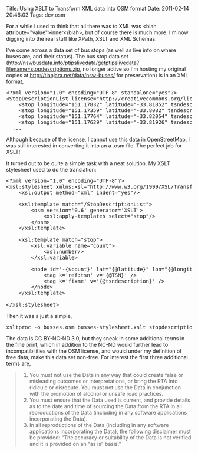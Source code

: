 Title: Using XSLT to Transform XML data into OSM format
Date: 2011-02-14 20:46:03
Tags: dev,osm

For a while I used to think that all there was to XML was &lt;blah attribute="value"&gt;inner&lt;/blah&gt;, but of course there is much more. I'm now digging into the real stuff like XPath, XSLT and XML Schemas.

I've come across a data set of bus stops (as well as live info on where buses are, and their status). The bus stop data set (<a href="http://nswbusdata.info/ptipslivedata/getptipslivedata?filename=stopdescriptions.zip">http://nswbusdata.info/ptipslivedata/getptipslivedata?filename=stopdescriptions.zip</a>, no longer active so I'm hosting my original copies at <a href="http://tianjara.net/data/nsw-buses/">http://tianjara.net/data/nsw-buses/</a> for preservation) is in an XML format,
<pre>&lt;?xml version="1.0" encoding="UTF-8" standalone="yes"?&gt;
&lt;StopDescriptionList license="http://creativecommons.org/licenses/by-nc-nd/3.0/au/" copyright="NSW Roads and Traffic Authority"&gt;
    &lt;stop longitude="151.17832" latitude="-33.81852" tsndescription="Osborne Rd nr Ronald Av" TSN="206699"/&gt;
    &lt;stop longitude="151.17359" latitude="-33.8082" tsndescription="Ralston St nr Murray St" TSN="2066138"/&gt;
    &lt;stop longitude="151.17764" latitude="-33.82054" tsndescription="Second Av nr Osborne Rd" TSN="206698"/&gt;
    &lt;stop longitude="151.17629" latitude="-33.81926" tsndescription="Fourth Av nr Second Av" TSN="206697"/&gt;
  ...</pre>
Although because of the license, I cannot use this data in OpenStreetMap, I was still interested in converting it into an a .osm file. The perfect job for XSLT!

It turned out to be quite a simple task with a neat solution. My XSLT stylesheet used to do the translation:
<pre>&lt;?xml version="1.0" encoding="UTF-8"?&gt;
&lt;xsl:stylesheet xmlns:xsl="http://www.w3.org/1999/XSL/Transform" version="1.0"&gt;
    &lt;xsl:output method="xml" indent="yes"/&gt; 

    &lt;xsl:template match="/StopDescriptionList"&gt;
        &lt;osm version='0.6' generator='XSLT'&gt;
            &lt;xsl:apply-templates select="stop"/&gt;
        &lt;/osm&gt;
    &lt;/xsl:template&gt;

    &lt;xsl:template match="stop"&gt;
        &lt;xsl:variable name="count"&gt;
            &lt;xsl:number/&gt;
        &lt;/xsl:variable&gt;

        &lt;node id='-{$count}' lat="{@latitude}" lon="{@longitude}"&gt;
            &lt;tag k='ref:tsn' v='{@TSN}' /&gt;
            &lt;tag k='fixme' v='{@tsndescription}' /&gt;
        &lt;/node&gt;
    &lt;/xsl:template&gt;

&lt;/xsl:stylesheet&gt;</pre>
Then it was a just a simple,
<pre>xsltproc -o busses.osm busses-stylesheet.xslt stopdescription.xml</pre>
The data is CC BY-NC-ND 3.0, but they sneak in some additional terms in the fine print, which in addition to the NC-ND would further lead to incompatibilities with the OSM license, and would under my definition of free data, make this data set non-free. For interest the first three additional terms are,
<blockquote>
<ol>
	<li>You must not use the Data in any way that could create false or misleading outcomes or interpretations, or bring the RTA into ridicule or disrepute. You must not use the Data in conjunction with the promotion of alcohol or unsafe road practices.</li>
	<li>You must ensure that the Data used is current, and provide details as to the date and time of sourcing the Data from the RTA in all reproductions of the Data (including in any software applications incorporating the Data).</li>
	<li>In all reproductions of the Data (including in any software applications incorporating the Data), the following disclaimer must be provided: “The accuracy or suitability of the Data is not verified and it is provided on an “as is” basis.”</li>
</ol>
</blockquote>